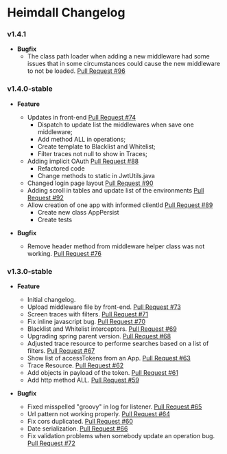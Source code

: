 # Heimdall Changelog

### v1.4.1

* **Bugfix**
    * The class path loader when adding a new middleware had some issues that in some circumstances could cause the new middleware to not be loaded. [Pull Request #96](https://github.com/getheimdall/heimdall/pull/96)

### v1.4.0-stable

* **Feature**

    * Updates in front-end [Pull Request #74](https://github.com/getheimdall/heimdall/pull/74)
        * Dispatch to update list the middlewares when save one middleware;
        * Add method ALL in operations;
        * Create template to Blacklist and Whitelist;
        *  Filter traces not null to show in Traces;
    * Adding implicit OAuth [Pull Request #88](https://github.com/getheimdall/heimdall/pull/88)
        * Refactored code
        * Change methods to static in JwtUtils.java
    * Changed login page layout [Pull Request #90](https://github.com/getheimdall/heimdall/pull/90)
    * Adding scroll in tables and update list of the environments [Pull Request #92](https://github.com/getheimdall/heimdall/pull/92)
    * Allow creation of one app with informed clientId [Pull Request #89](https://github.com/getheimdall/heimdall/pull/89)
        * Create new class AppPersist
        * Create tests
    
* **Bugfix**

    * Remove header method from middleware helper class was not working. [Pull Request #76](https://github.com/getheimdall/heimdall/pull/76)

### v1.3.0-stable

* **Feature**

    * Initial changelog.
    * Upload middleware file by front-end. [Pull Request #73](https://github.com/getheimdall/heimdall/pull/73)
    * Screen traces with filters. [Pull Request #71](https://github.com/getheimdall/heimdall/pull/71)
    * Fix inline javascript  bug. [Pull Request #70](https://github.com/getheimdall/heimdall/pull/70)
    * Blacklist and Whitelist interceptors. [Pull Request #69](https://github.com/getheimdall/heimdall/pull/69)
    * Upgrading spring parent version. [Pull Request #68](https://github.com/getheimdall/heimdall/pull/68)
    * Adjusted trace resource to performe searches based on a list of filters. [Pull Request #67](https://github.com/getheimdall/heimdall/pull/67)
    * Show list of accessTokens from an App. [Pull Request #63](https://github.com/getheimdall/heimdall/pull/63)
    * Trace Resource. [Pull Request #62](https://github.com/getheimdall/heimdall/pull/62)
    * Add objects in payload of the token. [Pull Request #61](https://github.com/getheimdall/heimdall/pull/61)
    * Add http method ALL. [Pull Request #59](https://github.com/getheimdall/heimdall/pull/59)
    
* **Bugfix**

    * Fixed misspelled "groovy" in log for listener. [Pull Request #65](https://github.com/getheimdall/heimdall/pull/65)
    * Url pattern not working properly. [Pull Request #64](https://github.com/getheimdall/heimdall/pull/64)
    * Fix cors duplicated. [Pull Request #60](https://github.com/getheimdall/heimdall/pull/60)
    * Date serialization. [Pull Request #66](https://github.com/getheimdall/heimdall/pull/66)
    * Fix validation problems when somebody update an operation  bug. [Pull Request #72](https://github.com/getheimdall/heimdall/pull/72)


